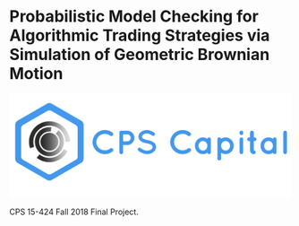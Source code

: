 # Probabilistic Model Checking for Algorithmic Trading Strategies via Simulation of Geometric Brownian Motion

![alt text](./logos/logo.jpg)

CPS 15-424 Fall 2018 Final Project.
